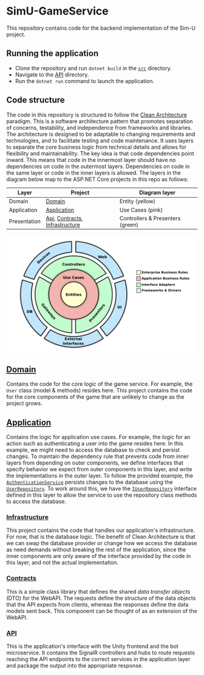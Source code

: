 # SimU-GameService

This repository contains code for the backend implementation of the Sim-U project.

## Running the application

- Clone the repository and run `dotnet build` in the [`src`](src/) directory.
- Navigate to the [API](src/SimU-GameService.Api/) directory.
- Run the `dotnet run` command to launch the application.

## Code structure

The code in this repository is structured to follow the [Clean Architecture](https://blog.cleancoder.com/uncle-bob/2012/08/13/the-clean-architecture.html) paradigm. This is a software architecture pattern that promotes separation of concerns, testability, and independence from frameworks and libraries. The architecture is designed to be adaptable to changing requirements and technologies, and to facilitate testing and code maintenance. It uses layers to separate the core business logic from technical details and allows for flexibility and maintainability. The key idea is that code dependencies point inward. This means that code in the innermost layer should have no dependencies on code in the outermost layers. Dependencies on code in the same layer or code in the inner layers is allowed. The layers in the diagram below map to the ASP.NET Core projects in this repo as follows:

| Layer | Project | Diagram layer |
| -------- | -------- | -------- |
| Domain | [Domain](src/SimU-GameService.Domain/) | Entity (yellow) |
| Application | [Application](src/SimU-GameService.Application/) | Use Cases (pink) |
| Presentation | [Api](src/SimU-GameService.Api/), [Contracts](src/SimU-GameService.Contracts/), [Infrastructure](src/SimU-GameService.Infrastructure/) | Controllers & Presenters (green) |

![Clean Architecture Overview](assets/clean_architecture.png)

## [Domain](src/SimU-GameService.Domain/)

Contains the code for the core logic of the game service. For example, the `User` class (model & methods) resides here. This project contains the code for the core components of the game that are unlikely to change as the project grows.

## [Application](src/SimU-GameService.Application/)

Contains the logic for application use cases. For example, the logic for an action such as authenticating a user into the game resides here. In this example, we might need to access the database to check and persist changes. To maintain the dependency rule that prevents code from inner layers from depending on outer components, we define interfaces that specify behavior we expect from outer components in this layer, and write the implementations in the outer layer. To follow the provided example, the [`AuthenticationService`](src/SimU-GameService.Application/Services/AuthenticationService.cs) persists changes to the database using the [`UserRepository`](src/SimU-GameService.Infrastructure/Persistence/UserRepository.cs). To work around this, we have the [`IUserRepository`](src/SimU-GameService.Application/Common/IUserRepository.cs) interface defined in this layer to allow the service to use the repository class methods to access the database.

### [Infrastructure](src/SimU-GameService.Infrastructure/)

This project contains the code that handles our application's infrastructure. For now, that is the database logic. The benefit of Clean Architecture is that we can swap the database provider or change how we access the database as need demands without breaking the rest of the application, since the inner components are only aware of the interface provided by the code in this layer, and not the actual implementation.

### [Contracts](src/SimU-GameService.Contracts/)

This is a simple class library that defines the shared *data transfer objects* (DTO) for the WebAPI. The requests define the structure of the data objects that the API expects from clients, whereas the responses define the data models sent back. This component can be thought of as an extension of the WebAPI.

### [API](src/SimU-GameService.Api/)

This is the application's interface with the Unity frontend and the bot microservice. It contains the SignalR controllers and hubs to route requests reaching the API endpoints to the correct services in the application layer and package the output into the appropriate response.
